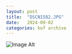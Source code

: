 ```yaml
---
layout:	post
title:	"DSCN1582.JPG"
date:	2024-09-02
categories:	kof archive
---
```


![Image Alt](https://k0f.github.io/assets/DSCN1582.JPG)